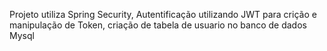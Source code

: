 Projeto utiliza  Spring Security, Autentificação utilizando JWT para crição e manipulação de Token,
criação de tabela de usuario no banco de dados Mysql
